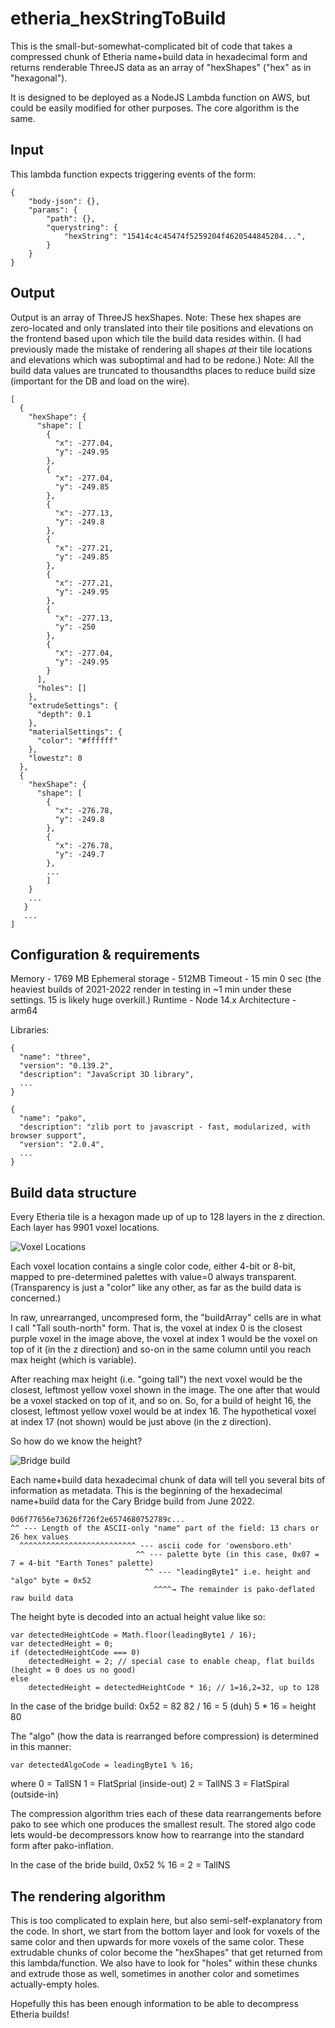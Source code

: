 # etheria_hexStringToBuild

This is the small-but-somewhat-complicated bit of code that takes a compressed chunk of Etheria name+build data in hexadecimal form and returns renderable ThreeJS data as an array of "hexShapes" ("hex" as in "hexagonal").  

It is designed to be deployed as a NodeJS Lambda function on AWS, but could be easily modified for other purposes. The core algorithm is the same.

## Input

This lambda function expects triggering events of the form:
```
{
    "body-json": {},
    "params": {
        "path": {},
        "querystring": {
            "hexString": "15414c4c45474f5259204f4620544845204...",
        }
    }
}
```

## Output

Output is an array of ThreeJS hexShapes.
Note: These hex shapes are zero-located and only translated into their tile positions and elevations on the frontend based upon which tile the build data resides within.
(I had previously made the mistake of rendering all shapes *at* their tile locations and elevations which was suboptimal and had to be redone.)
Note: All the build data values are truncated to thousandths places to reduce build size (important for the DB and load on the wire).

```
[
  {
    "hexShape": {
      "shape": [
        {
          "x": -277.04,
          "y": -249.95
        },
        {
          "x": -277.04,
          "y": -249.85
        },
        {
          "x": -277.13,
          "y": -249.8
        },
        {
          "x": -277.21,
          "y": -249.85
        },
        {
          "x": -277.21,
          "y": -249.95
        },
        {
          "x": -277.13,
          "y": -250
        },
        {
          "x": -277.04,
          "y": -249.95
        }
      ],
      "holes": []
    },
    "extrudeSettings": {
      "depth": 0.1
    },
    "materialSettings": {
      "color": "#ffffff"
    },
    "lowestz": 0
  },
  {
    "hexShape": {
      "shape": [
        {
          "x": -276.78,
          "y": -249.8
        },
        {
          "x": -276.78,
          "y": -249.7
        },
   		...
   		]  
   	}
   	...
   }	
   ...
]   
```

## Configuration & requirements

Memory - 1769 MB
Ephemeral storage - 512MB
Timeout - 15 min 0 sec (the heaviest builds of 2021-2022 render in testing in ~1 min under these settings. 15 is likely huge overkill.)
Runtime - Node 14.x
Architecture - arm64

Libraries:
```
{
  "name": "three",
  "version": "0.139.2",
  "description": "JavaScript 3D library",
  ...
}

{
  "name": "pako",
  "description": "zlib port to javascript - fast, modularized, with browser support",
  "version": "2.0.4",
  ...
}
```

## Build data structure

Every Etheria tile is a hexagon made up of up to 128 layers in the z direction. Each layer has 9901 voxel locations. 

![Voxel Locations](voxel_locations.jpg)

Each voxel location contains a single color code, either 4-bit or 8-bit, mapped to pre-determined palettes with value=0 always transparent. (Transparency is just a "color" like any other, as far as the build data is concerned.)

In raw, unrearranged, uncompresed form, the "buildArray" cells are in what I call "Tall south-north" form. That is, the voxel at index 0 is the closest purple voxel in the image above, the voxel at index 1 would be the voxel on top of it (in the z direction) and so-on in the same column until you reach max height (which is variable).

After reaching max height (i.e. "going tall") the next voxel would be the closest, leftmost yellow voxel shown in the image. The one after that would be a voxel stacked on top of it, and so on. So, for a build of height 16, the closest, leftmost yellow voxel would be at index 16. The hypothetical voxel at index 17 (not shown) would be just above (in the z direction). 

So how do we know the height?

![Bridge build](bridge.png)

Each name+build data hexadecimal chunk of data will tell you several bits of information as metadata. This is the beginning of the hexadecimal name+build data for the Cary Bridge build from June 2022.

```
0d6f77656e73626f726f2e6574680752789c...
^^ --- Length of the ASCII-only "name" part of the field: 13 chars or 26 hex values
  ^^^^^^^^^^^^^^^^^^^^^^^^^^ --- ascii code for 'owensboro.eth'
                            ^^ --- palette byte (in this case, 0x07 = 7 = 4-bit "Earth Tones" palette)
                              ^^ --- "leadingByte1" i.e. height and "algo" byte = 0x52
                                ^^^^→ The remainder is pako-deflated raw build data 
```

The height byte is decoded into an actual height value like so:

```
var detectedHeightCode = Math.floor(leadingByte1 / 16);
var detectedHeight = 0;
if (detectedHeightCode === 0)
	detectedHeight = 2; // special case to enable cheap, flat builds (height = 0 does us no good)
else
	detectedHeight = detectedHeightCode * 16; // 1=16,2=32, up to 128
```
In the case of the bridge build:
0x52 = 82
82 / 16 = 5 (duh)
5 * 16 = height 80

The "algo" (how the data is rearranged before compression) is determined in this manner:
```
var detectedAlgoCode = leadingByte1 % 16;
```
where 
0 = TallSN
1 = FlatSprial (inside-out)
2 = TallNS
3 = FlatSpiral (outside-in)

The compression algorithm tries each of these data rearrangements before pako to see which one produces the smallest result. The stored algo code lets would-be decompressors know how to rearrange into the standard form after pako-inflation.

In the case of the bride build, 0x52 % 16 = 2 = TallNS

## The rendering algorithm

This is too complicated to explain here, but also semi-self-explanatory from the code. 
In short, we start from the bottom layer and look for voxels of the same color and then upwards for more voxels of the same color. These extrudable chunks of color become the "hexShapes" that get returned from this lambda/function.
We also have to look for "holes" within these chunks and extrude those as well, sometimes in another color and sometimes actually-empty holes.

Hopefully this has been enough information to be able to decompress Etheria builds!


                              





